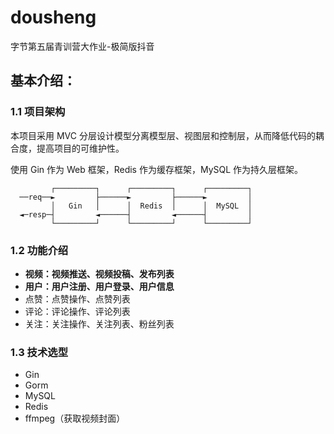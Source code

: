 # dousheng
字节第五届青训营大作业-极简版抖音
## 基本介绍：

### 1.1 项目架构

本项目采用 MVC 分层设计模型分离模型层、视图层和控制层，从而降低代码的耦合度，提高项目的可维护性。

使用 Gin 作为 Web 框架，Redis 作为缓存框架，MySQL 作为持久层框架。

```
         ┌─────────┐      ┌─────────┐      ┌─────────┐
  ──req──►         ├──────►         ├──────►         │
         │   Gin   │      │  Redis  │      │  MySQL  │
  ◄─resp─┤         ◄──────┤         ◄──────┤         │
         └─────────┘      └─────────┘      └─────────┘
```

### 1.2 功能介绍

- **视频：视频推送、视频投稿、发布列表**
- **用户：用户注册、用户登录、用户信息**
- 点赞：点赞操作、点赞列表
- 评论：评论操作、评论列表
- 关注：关注操作、关注列表、粉丝列表

### 1.3 技术选型

- Gin
- Gorm
- MySQL
- Redis
- ffmpeg（获取视频封面）
